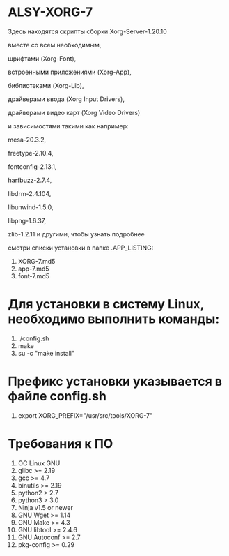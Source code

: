 # ALSY-XORG-7

Здесь находятся скрипты сборки Xorg-Server-1.20.10  
  
вместе со всем необходимым,  
  
шрифтами (Xorg-Font),  

встроенными приложениями (Xorg-App),  

библиотеками (Xorg-Lib),  

драйверами ввода (Xorg Input Drivers),  

драйверами видео карт (Xorg Video Drivers)  

и зависимостями такими как например:  

mesa-20.3.2,  

freetype-2.10.4,  

fontconfig-2.13.1,  

harfbuzz-2.7.4,  

libdrm-2.4.104,  

libunwind-1.5.0,  

libpng-1.6.37,  

zlib-1.2.11 и другими, чтобы узнать подробнее  

смотри списки установки в папке .APP_LISTING:  

1. XORG-7.md5  
2. app-7.md5  
3. font-7.md5  

# Для установки в систему Linux, необходимо выполнить команды:

1. ./config.sh
2. make
3. su -c "make install"

# Префикс установки указывается в файле config.sh

1. export XORG_PREFIX="/usr/src/tools/XORG-7"

# Требования к ПО

1. ОС Linux GNU
2. glibc >= 2.19
3. gcc >= 4.7
4. binutils >= 2.19
4. python2 > 2.7
5. python3 > 3.0
6. Ninja v1.5 or newer
7. GNU Wget >= 1.14
8. GNU Make >= 4.3
9. GNU libtool >= 2.4.6
10. GNU Autoconf >= 2.7
11. pkg-config >= 0.29

